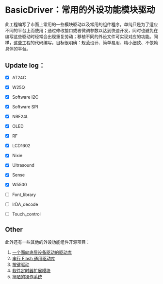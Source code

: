 # BasicDriver：常用的外设功能模块驱动

此工程编写了市面上常用的一些模块驱动以及常用的组件程序，单纯只是为了适应不同的平台上而使用；通过修改接口或者微调参数以达到快速开发，同时也避免在编写这些驱动时经常会出现重复劳动；移植不同的外设文件可实现对应的功能。同样，这些工程的代码编写，目标很明确：规范设计、简单易用、精小细致、不依赖具体的平台。



## Update log：

- [x] AT24C
- [x] W25Q
- [x] Software I2C
- [x] Software SPI
- [x] NRF24L
- [x] OLED
- [x] RF
- [x] LCD1602
- [x] Nixie
- [x] Ultrasound
- [x] Sense
- [x] W5500
- [ ] Font_library
- [ ] IrDA_decode
- [ ] Touch_control



## Other

此外还有一些其他的外设功能组件开源项目：

1. [一个面向底层设备驱动的驱动库](https://github.com/foxclever/ExPeriphDriver)
2. [串行 Flash 通用驱动库](https://github.com/armink/SFUD)
3. [按键驱动](https://github.com/jiejieTop/ButtonDrive)
4. [软件定时器扩展模块](https://github.com/0x1abin/MultiTimer)
5. [简陋的操作系统](https://github.com/suxin1412/suos)